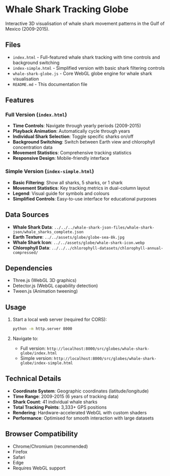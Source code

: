 # Whale Shark Tracking Globe

Interactive 3D visualisation of whale shark movement patterns in the Gulf of Mexico (2009-2015).

## Files

- `index.html` - Full-featured whale shark tracking with time controls and background switching
- `index-simple.html` - Simplified version with basic shark filtering controls
- `whale-shark-globe.js` - Core WebGL globe engine for whale shark visualisation
- `README.md` - This documentation file

## Features

### Full Version (`index.html`)
- **Time Controls**: Navigate through yearly periods (2009-2015)
- **Playback Animation**: Automatically cycle through years
- **Individual Shark Selection**: Toggle specific sharks on/off
- **Background Switching**: Switch between Earth view and chlorophyll concentration data
- **Movement Statistics**: Comprehensive tracking statistics
- **Responsive Design**: Mobile-friendly interface

### Simple Version (`index-simple.html`)
- **Basic Filtering**: Show all sharks, 5 sharks, or 1 shark
- **Movement Statistics**: Key tracking metrics in dual-column layout
- **Legend**: Visual guide for symbols and colours
- **Simplified Controls**: Easy-to-use interface for educational purposes

## Data Sources

- **Whale Shark Data**: `../../../whale-shark-json-files/whale-shark-json/whale_sharks_complete.json`
- **Earth Texture**: `../../assets/globe/globe-sea-8k.jpg`
- **Whale Shark Icon**: `../../assets/globe/whale-shark-icon.webp`
- **Chlorophyll Data**: `../../../chlorophyll-datasets/chlorophyll-annual-compressed/`

## Dependencies

- Three.js (WebGL 3D graphics)
- Detector.js (WebGL capability detection)
- Tween.js (Animation tweening)

## Usage

1. Start a local web server (required for CORS):
   ```bash
   python -m http.server 8000
   ```

2. Navigate to:
   - Full version: `http://localhost:8000/src/globes/whale-shark-globe/index.html`
   - Simple version: `http://localhost:8000/src/globes/whale-shark-globe/index-simple.html`

## Technical Details

- **Coordinate System**: Geographic coordinates (latitude/longitude)
- **Time Range**: 2009-2015 (6 years of tracking data)
- **Shark Count**: 41 individual whale sharks
- **Total Tracking Points**: 3,333+ GPS positions
- **Rendering**: Hardware-accelerated WebGL with custom shaders
- **Performance**: Optimised for smooth interaction with large datasets

## Browser Compatibility

- Chrome/Chromium (recommended)
- Firefox
- Safari
- Edge
- Requires WebGL support